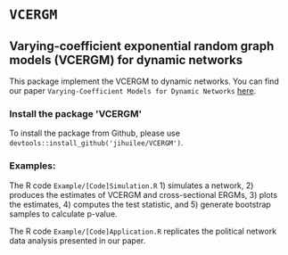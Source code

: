 # `VCERGM`

## Varying-coefficient exponential random graph models (VCERGM) for dynamic networks

This package implement the VCERGM to dynamic networks. You can find our paper `Varying-Coefficient Models for Dynamic Networks` [here](https://arxiv.org/abs/1702.03632).

### Install the package 'VCERGM'
To install the package from Github, please use `devtools::install_github('jihuilee/VCERGM')`.

### Examples:

The R code `Example/[Code]Simulation.R` 1) simulates a network, 2) produces the estimates of VCERGM and cross-sectional ERGMs, 3) plots the estimates, 4) computes the test statistic, and 5) generate bootstrap samples to calculate p-value.

The R code `Example/[Code]Application.R` replicates the political network data analysis presented in our paper.
